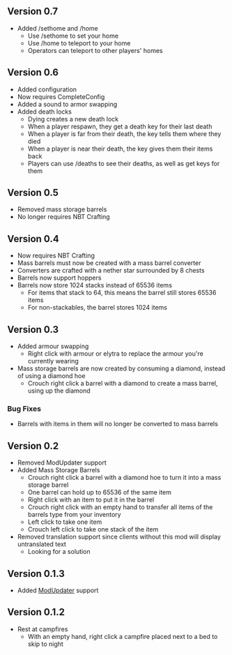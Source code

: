 ## Version 0.7

- Added /sethome and /home
    - Use /sethome to set your home
    - Use /home to teleport to your home
    - Operators can teleport to other players' homes

## Version 0.6

- Added configuration
- Now requires CompleteConfig
- Added a sound to armor swapping
- Added death locks
    - Dying creates a new death lock
    - When a player respawn, they get a death key for their last death
    - When a player is far from their death, the key tells them where they died
    - When a player is near their death, the key gives them their items back
    - Players can use /deaths to see their deaths, as well as get keys for them

## Version 0.5

- Removed mass storage barrels
- No longer requires NBT Crafting

## Version 0.4

- Now requires NBT Crafting
- Mass barrels must now be created with a mass barrel converter
- Converters are crafted with a nether star surrounded by 8 chests
- Barrels now support hoppers
- Barrels now store 1024 stacks instead of 65536 items
    - For items that stack to 64, this means the barrel still stores 65536 items
    - For non-stackables, the barrel stores 1024 items

## Version 0.3

- Added armour swapping
    - Right click with armour or elytra to replace the armour you're currently wearing
- Mass storage barrels are now created by consuming a diamond, instead of using a diamond hoe
    - Crouch right click a barrel with a diamond to create a mass barrel, using up the diamond

### Bug Fixes

- Barrels with items in them will no longer be converted to mass barrels

## Version 0.2

- Removed ModUpdater support
- Added Mass Storage Barrels
    - Crouch right click a barrel with a diamond hoe to turn it into a mass storage barrel
    - One barrel can hold up to 65536 of the same item
    - Right click with an item to put it in the barrel
    - Crouch right click with an empty hand to transfer all items of the barrels type from your inventory
    - Left click to take one item
    - Crouch left click to take one stack of the item
- Removed translation support since clients without this mod will display untranslated text
    - Looking for a solution

## Version 0.1.3

- Added [ModUpdater](https://gitea.thebrokenrail.com/TheBrokenRail/ModUpdater) support

## Version 0.1.2

- Rest at campfires
    - With an empty hand, right click a campfire placed next to a bed to skip to night